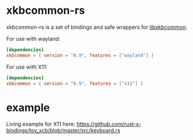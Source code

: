 # xkbcommon-rs

xkbcommon-rs is a set of bindings and safe wrappers for [libxkbcommon](http://xkbcommon.org/).

For use with wayland:
```toml
[dependencies]
xkbcommon = { version = "0.9", features = ["wayland"] }
```
For use with X11:
```toml
[dependencies]
xkbcommon = { version = "0.9", features = ["x11"] }
```

# example

Living example for X11 here:
https://github.com/rust-x-bindings/toy_xcb/blob/master/src/keyboard.rs
